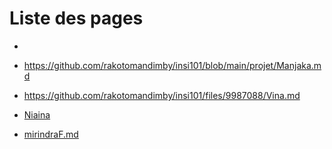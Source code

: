 # Liste des pages

- 
- https://github.com/rakotomandimby/insi101/blob/main/projet/Manjaka.md
- https://github.com/rakotomandimby/insi101/files/9987088/Vina.md

- [Niaina](https://github.com/rakotomandimby/insi101/blob/main/projet/niaina.md)

- [mirindraF.md](https://github.com/rakotomandimby/insi101/blob/main/projet/mirindraF.md)
